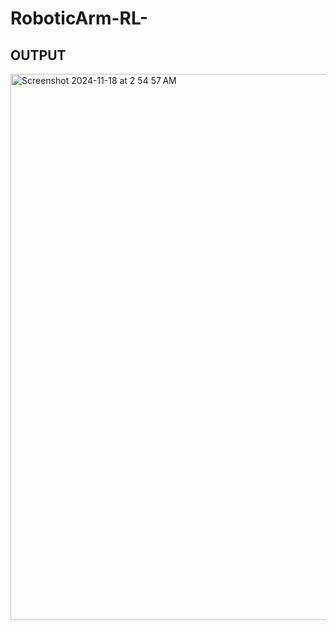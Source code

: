 # RoboticArm-RL-

## OUTPUT
<img width="874" alt="Screenshot 2024-11-18 at 2 54 57 AM" src="https://github.com/user-attachments/assets/c25a44de-e7df-4554-baf8-9b3b3e5f0168">
